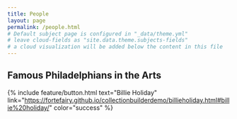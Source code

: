 ```yaml
---
title: People
layout: page
permalink: /people.html
# Default subject page is configured in "_data/theme.yml"
# leave cloud-fields as "site.data.theme.subjects-fields"
# a cloud visualization will be added below the content in this file
---
```


## Famous Philadelphians in the Arts

{% include feature/button.html text="Billie Holiday" link="https://fortefairy.github.io/collectionbuilderdemo/billieholiday.html#billie%20holiday/" color="success" %}